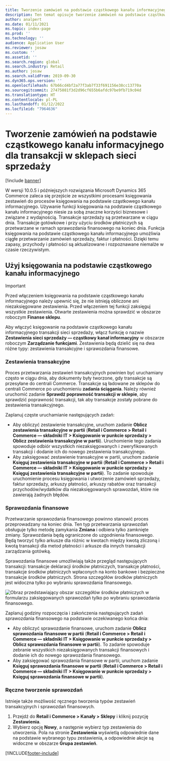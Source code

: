 ```yaml
---
title: Tworzenie zamówień na podstawie cząstkowego kanału informacyjnego dla transakcji w sklepach sieci sprzedaży
description: Ten temat opisuje tworzenie zamówień na podstawie cząstkowego kanału informacyjnego dla transakcji w sklepach w rozwiązaniu Microsoft Dynamics 365 Commerce.
author: analpert
ms.date: 01/11/2021
ms.topic: index-page
ms.prod: ''
ms.technology: ''
audience: Application User
ms.reviewer: josaw
ms.custom: ''
ms.assetid: ''
ms.search.region: global
ms.search.industry: Retail
ms.author: josaw
ms.search.validFrom: 2019-09-30
ms.dyn365.ops.version: ''
ms.openlocfilehash: 67b66cd4bf2a77f3ab7f33f691156e38cc13770a
ms.sourcegitcommit: 27475081f3d2d96cf655b6afdc97be9fb719c04d
ms.translationtype: HT
ms.contentlocale: pl-PL
ms.lasthandoff: 01/12/2022
ms.locfileid: "7964636"
---
```

# <a name="trickle-feed-based-order-creation-for-retail-store-transactions"></a>Tworzenie zamówień na podstawie cząstkowego kanału informacyjnego dla transakcji w sklepach sieci sprzedaży

[!include [banner](includes/banner.md)]

W wersji 10.0.5 i późniejszych rozwiązania Microsoft Dynamics 365 Commerce zaleca się przejście ze wszystkimi procesami księgowania zestawień do procesów księgowania na podstawie cząstkowego kanału informacyjnego. Używanie funkcji księgowania na podstawie cząstkowego kanału informacyjnego niesie za sobą znaczne korzyści biznesowe i związane z wydajnością. Transakcje sprzedaży są przetwarzane w ciągu dnia. Transakcje gotówkowe i przy użyciu środków płatniczych są przetwarzane w ramach sprawozdania finansowego na koniec dnia. Funkcja księgowania na podstawie cząstkowego kanału informacyjnego umożliwia ciągłe przetwarzanie zamówień sprzedaży, faktur i płatności. Dzięki temu zapasy, przychody i płatności są aktualizowane i rozpoznawane niemalże w czasie rzeczywistym.

## <a name="use-trickle-feed-based-posting"></a>Użyj księgowania na podstawie cząstkowego kanału informacyjnego

> [!IMPORTANT]
> Przed włączeniem księgowania na podstawie cząstkowego kanału informacyjnego należy upewnić się, że nie istnieją obliczone ani niezaksięgowane zestawienia. Przed włączeniem tej funkcji zaksięguj wszystkie zestawienia. Otwarte zestawienia można sprawdzić w obszarze roboczym **Finanse sklepu**.

Aby włączyć księgowanie na podstawie cząstkowego kanału informacyjnego transakcji sieci sprzedaży, włącz funkcję o nazwie **Zestawienia sieci sprzedaży — cząstkowy kanał informacyjny** w obszarze roboczym **Zarządzanie funkcjami**. Zestawienia będą dzielić się na dwa różne typy: zestawienia transakcyjne i sprawozdania finansowe.

### <a name="transactional-statements"></a>Zestawienia transakcyjne

Proces przetwarzania zestawień transakcyjnych powinien być uruchamiany często w ciągu dnia, aby dokumenty były tworzone, gdy transakcje są przesyłane do centrali Commerce. Transakcje są ładowane ze sklepów do centrali Commerce po uruchomieniu **zadania ściągania**. Należy również uruchomić zadanie **Sprawdź poprawność transakcji w sklepie**, aby sprawdzić poprawność transakcji, tak aby transakcje zostały pobrane do zestawienia transakcyjnego.

Zaplanuj częste uruchamianie następujących zadań:

- Aby obliczyć zestawienie transakcyjne, uruchom zadanie **Oblicz zestawienia transakcyjne w partii** (**Retail i Commerce \> Retail i Commerce — składniki IT \> Księgowanie w punkcie sprzedaży \> Oblicz zestawienia transakcyjne w partii**). Uruchomienie tego zadania spowoduje odbiór wszystkich niezaksięgowanych i zweryfikowanych transakcji i dodanie ich do nowego zestawienia transakcyjnego.
- Aby zaksięgować zestawienie transakcyjne w partii, uruchom zadanie **Księguj zestawienia transakcyjne w partii** (**Retail i Commerce \> Retail i Commerce — składniki IT \> Księgowanie w punkcie sprzedaży \> Księguj zestawienia transakcyjne w partii**). To zadanie spowoduje uruchomienie procesu księgowania i utworzenie zamówień sprzedaży, faktur sprzedaży, arkuszy płatności, arkuszy rabatów oraz transakcji przychodów/wydatków dla niezaksięgowanych sprawozdań, które nie zawierają żadnych błędów. 

### <a name="financial-statements"></a>Sprawozdania finansowe

Przetwarzanie sprawozdania finansowego powinno stanowić proces przeprowadzany na koniec dnia. Ten typ przetwarzania sprawozdań obsługuje tylko metodę zamykania **Zmiana** i odbiera tylko zamknięte zmiany. Sprawozdania będą ograniczone do uzgodnienia finansowego. Będą tworzyć tylko arkusze dla różnic w kwotach między kwotą zliczoną i kwotą transakcji dla metod płatności i arkusze dla innych transakcji zarządzania gotówką.

Sprawozdania finansowe umożliwiają także przegląd następujących transakcji: transakcje deklaracji środków płatniczych, transakcje płatności, transakcje środków płatniczych wpłaconych na konto bankowe i bezpieczne transakcje środków płatniczych. Strona szczegółów środków płatniczych jest widoczna tylko po wybraniu sprawozdania finansowego.

![Obraz przedstawiający obszar szczegółów środków płatniczych w formularzu zaksięgowanych sprawozdań tylko po wybraniu sprawozdania finansowego.](./media/Trickle-feed-posted-statements-transaction-view.png)

Zaplanuj godziny rozpoczęcia i zakończenia następujących zadań sprawozdania finansowego na podstawie oczekiwanego końca dnia:

- Aby obliczyć sprawozdanie finansowe, uruchom zadanie **Oblicz sprawozdania finansowe w partii** (**Retail i Commerce \> Retail i Commerce — składniki IT \> Księgowanie w punkcie sprzedaży \> Oblicz sprawozdania finansowe w partii**). To zadanie spowoduje zebranie wszystkich niezaksięgowanych transakcji finansowych i dodanie ich do nowego sprawozdania finansowego.
- Aby zaksięgować sprawozdania finansowe w partii, uruchom zadanie **Księguj sprawozdania finansowe w partii** (**Retail i Commerce \> Retail i Commerce — składniki IT \> Księgowanie w punkcie sprzedaży \> Księguj sprawozdania finansowe w partii**).

### <a name="manually-create-statements"></a>Ręczne tworzenie sprawozdań

Istnieje także możliwość ręcznego tworzenia typów zestawień transakcyjnych i sprawozdań finansowych. 

1. Przejdź do **Retail i Commerce \> Kanały \> Sklepy** i kliknij pozycję **Zestawienia**. 
2. Wybierz opcję **Nowy**, a następnie wybierz typ zestawienia do utworzenia. Pola na stronie **Zestawienia** wyświetlą odpowiednie dane na podstawie wybranego typu zestawienia, a odpowiednie akcje są widoczne w obszarze **Grupa zestawień**.

[!INCLUDE[footer-include](../includes/footer-banner.md)]
